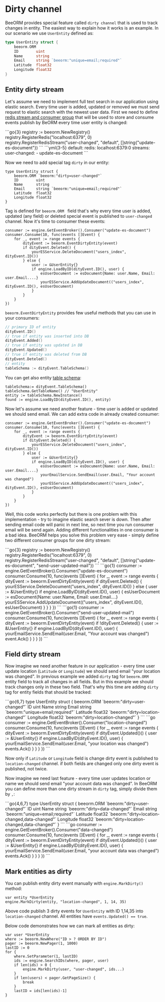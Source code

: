 # Dirty channel

BeeORM provides special feature called `dirty channel` that
is used to track changes in entity. The easiest way to explain
how it works is an example. In our scenario we use `UserEntity` 
defined as:

```go
type UserEntity struct {
    beeorm.ORM
    ID        uint
    Name      string
    Email     string `beeorm:"unique=email;required"` 
    Latitude  float32
    Longitude float32
}
```

## Entity dirty stream

Let's assume we need to implement full text search in our 
application using elastic search. Every time user is added, updated 
or removed we must send request to elastic search
with the newest user data. First we need to define
[redis stream and consumer group](/guide/event_broker.html#registering-streams) that
will be used to store and consume events publish by BeORM every time user entity is changed:

<code-group>
<code-block title="code">
```go{3}
registry := beeorm.NewRegistry()
registry.RegisterRedis("localhost:6379", 0)
registry.RegisterRedisStream("user-changed", "default", []string{"update-es-document"})
```
</code-block>

<code-block title="yaml">
```yml{3-5}
default:
    redis: localhost:6379:0
    streams:
        user-changed:
          - update-es-document
```
</code-block>
</code-group>

Now we need to add special tag `dirty` in our entity:

```go{2}
type UserEntity struct {
    beeorm.ORM `beeorm:"dirty=user-changed"`
    ID        uint
    Name      string
    Email     string `beeorm:"unique=email;required"` 
    Latitude  float32
    Longitude float32
}
```

Tag is defined for `beeorm.ORM ` field that's why 
every time user is added, updated (any field) or deleted special event
is published to `user-changed` channel. Now it's time to consumer these events:

```go{4}
consumer := engine.GetEventBroker().Consumer("update-es-document")
consumer.Consume(10, func(events []Event) {
    for _, event := range events {
        dityEvent := beeorm.EventDirtyEntity(event)
        if dityEvent.Deleted() { 
            yourESService.DeleteDocument("users_index", dityEvent.ID())
        } else {
            user := &UserEntity{}
            if engine.LoadByID(dityEvent.ID(), user) {
                esUserDocument := esDocument{Name: user.Name, Email: user.Email....}
                yourESService.AddUpdateDocument(("users_index", dityEvent.ID(), esUserDocument)
            }
        }
    }
})
```

``beeorm.EventDirtyEntity`` provides few useful methods that you can use in your consumers:

```go
// primary ID of entity
dityEvent.ID()
// true if entity was inserted into DB
dityEvent.Added()
// true if entity was updated in DB
dityEvent.Updated()
// true if entity was deleted from DB
dityEvent.Deteled()
// entity 
tableSchema := dityEvent.TableSchema()
```

You can get also entity [table schema](/guide/validated_registry.html#entity-schema):
```go{1}
tableSchema:= dityEvent.TableSchema()
tableSchema.GetTableName() // "UserEntity"
entity := tableSchema.NewInstance()
found := engine.LoadByID(dityEvent.ID(), entity)
```

Now let's assume we need another feature - time user is added or updated 
we should send email. We can add extra code in already created consumer:

```go{11}
consumer := engine.GetEventBroker().Consumer("update-es-document")
consumer.Consume(10, func(events []Event) {
    for _, event := range events {
        dityEvent := beeorm.EventDirtyEntity(event)
        if dityEvent.Deleted() { 
            yourESService.DeleteDocument("users_index", dityEvent.ID())
        } else {
            user := &UserEntity{}
            if engine.LoadByID(dityEvent.ID(), user) {
                esUserDocument := esDocument{Name: user.Name, Email: user.Email....}
                yourEmailService.SendEmail(user.Email, "Your account was changed")
                yourESService.AddUpdateDocument(("users_index", dityEvent.ID(), esUserDocument)
            }
        }
    }
})
```

Well, this code works perfectly but there is one problem with this implementation -
try to imagine elastic search sever is down. Then after sending email code will
panic in next line, so next time you run consumer email will be send again.
Adding different functionalities in one consumer is a bad idea. 
BeeORM helps you solve this problem very ease - simply define two different consumer groups
for one dirty stream:

<code-group>
<code-block title="registry">
```go{3}
registry := beeorm.NewRegistry()
registry.RegisterRedis("localhost:6379", 0)
registry.RegisterRedisStream("user-changed", "default", []string{"update-es-document", "send-user-updated-mail"})
```
</code-block>

<code-block title="consumer #1">
```go{1}
consumer := engine.GetEventBroker().Consumer("update-es-document")
consumer.Consume(10, func(events []Event) {
    for _, event := range events {
        dityEvent := beeorm.EventDirtyEntity(event)
        if dityEvent.Deleted() { 
            yourESService.DeleteDocument("users_index", dityEvent.ID())
        } else {
            user := &UserEntity{}
            if engine.LoadByID(dityEvent.ID(), user) {
                esUserDocument := esDocument{Name: user.Name, Email: user.Email....}
                yourESService.AddUpdateDocument(("users_index", dityEvent.ID(), esUserDocument)
            }
        }
    }
})
```
</code-block>

<code-block title="consumer #2">
```go{1}
consumer := engine.GetEventBroker().Consumer("send-user-updated-mail")
consumer.Consume(10, func(events []Event) {
    for _, event := range events {
        dityEvent := beeorm.EventDirtyEntity(event)
        if !dityEvent.Deleted() { 
            user := &UserEntity{}
            if engine.LoadByID(dityEvent.ID(), user) {
                yourEmailService.SendEmail(user.Email, "Your account was changed")
                event.Ack()
            }    
        }
    }
})
```
</code-block>
</code-group>

## Field dirty stream

Now imagine we need another feature in our application - every
time user update location (`Latitude` or `Longitude`) we should send
email "your location was changed". In previous example we added `dirty` tag
for `beeorm.ORM` entity field to track all changes in all fields. But in this
example we should track changes only in these two field. That's why
this time are adding `dirty` tag for entity fields that should be tracked:

<code-group>
<code-block title="entity">
```go{6,7}
type UserEntity struct {
    beeorm.ORM `beeorm:"dirty=user-changed"`
    ID         uint
    Name       string
    Email      string `beeorm:"unique=email;required"` 
    Latitude   float32 `beeorm:"dirty=location-changed"`
    Longitude  float32 `beeorm:"dirty=location-changed"`
}
```
</code-block>

<code-block title="consumer">
```go
consumer := engine.GetEventBroker().Consumer("location-changed")
consumer.Consume(10, func(events []Event) {
    for _, event := range events {
        dityEvent := beeorm.EventDirtyEntity(event)
        if dityEvent.Updated()() { 
            user := &UserEntity{}
            if engine.LoadByID(dityEvent.ID(), user) {
                yourEmailService.SendEmail(user.Email, "your location was changed")
                events.Ack()
            }
        }
    }
})
```
</code-block>
</code-group>

Now only if `Latitude` or `Longitude` field is change dirty event is published 
to `location-changed` channel. if both fields are changed only one dirty event
is published, not twice.

Now imagine we need last feature - every time user updates location or name 
we should send email "your account data was changed". In BeeORM
you can define more than one dirty stream in `dirty` tag, simply divide them by `,`:

<code-group>
<code-block title="entity">
```go{4,6,7}
type UserEntity struct {
    beeorm.ORM `beeorm:"dirty=user-changed"`
    ID         uint
    Name       string `beeorm:"dirty=data-changed"`
    Email      string `beeorm:"unique=email;required"` 
    Latitude   float32 `beeorm:"dirty=location-changed,data-changed"`
    Longitude  float32 `beeorm:"dirty=location-changed,data-changed"`
}
```
</code-block>

<code-block title="consumer">
```go
consumer := engine.GetEventBroker().Consumer("data-changed")
consumer.Consume(10, func(events []Event) {
    for _, event := range events {
        dityEvent := beeorm.EventDirtyEntity(event)
        if dityEvent.Updated()() { 
            user := &UserEntity{}
            if engine.LoadByID(dityEvent.ID(), user) {
                yourEmailService.SendEmail(user.Email, "your account data was changed")
                events.Ack()
            }
        }
    }
})
```
</code-block>
</code-group>

## Mark entities as dirty

You can publish entity dirty event manually with `engine.MarkDirty()` method:

```go{2}
var entity *UserEntity
engine.MarkDirty(entity, "location-changed", 1, 14, 35)
```
Above code publish 3 dirty events for `UserEntity` with ID 1,14,35 into
`location-changed` channel. All entities have `events.Updated() == true`.

Below code demonstrates how we can mark all entities as dirty:

```go{9}
var user *UserEntity
where := beeorm.NewWhere("ID > ? ORDER BY ID")
pager := beeorm.NewPager(1, 1000)
lastID := 0
for {
    where.SetParameter(1, lastID)
    ids := engine.SearchIDs(where, pager, user)
    if len(ids) > 0 {
        engine.MarkDirty(user, "user-changed", ids...)    
    }
    if len(users) < pager.GetPageSize() {
        break
    }
    lastID = ids[len(ids)-1]
}

```
